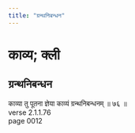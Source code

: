```yaml
---
title: "ग्रन्थनिबन्धन"
---
```


# काव्य; क्ली
## ग्रन्थनिबन्धन
काव्या तु पूतना ज्ञेया काव्यं ग्रन्थनिबन्धनम् ॥ ७६ ॥<br />verse 2.1.1.76<br />page 0012

